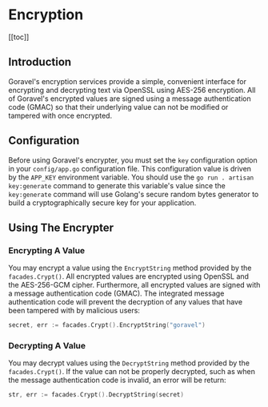 # Encryption

[[toc]]

## Introduction

Goravel's encryption services provide a simple, convenient interface for encrypting and decrypting text via OpenSSL using AES-256 encryption. All of Goravel's encrypted values are signed using a message authentication code (GMAC) so that their underlying value can not be modified or tampered with once encrypted.

## Configuration

Before using Goravel's encrypter, you must set the `key` configuration option in your `config/app.go` configuration file. This configuration value is driven by the `APP_KEY` environment variable. You should use the `go run . artisan key:generate` command to generate this variable's value since the `key:generate` command will use Golang's secure random bytes generator to build a cryptographically secure key for your application.

## Using The Encrypter

### Encrypting A Value

You may encrypt a value using the `EncryptString` method provided by the `facades.Crypt()`. All encrypted values are encrypted using OpenSSL and the AES-256-GCM cipher. Furthermore, all encrypted values are signed with a message authentication code (GMAC). The integrated message authentication code will prevent the decryption of any values that have been tampered with by malicious users:

```go
secret, err := facades.Crypt().EncryptString("goravel")
```

### Decrypting A Value

You may decrypt values using the `DecryptString` method provided by the `facades.Crypt()`. If the value can not be properly decrypted, such as when the message authentication code is invalid, an error will be return:

```go
str, err := facades.Crypt().DecryptString(secret)
```

<CommentService/>